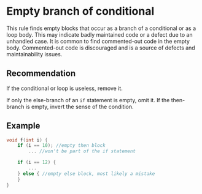# Empty branch of conditional
This rule finds empty blocks that occur as a branch of a conditional or as a loop body. This may indicate badly maintained code or a defect due to an unhandled case. It is common to find commented-out code in the empty body. Commented-out code is discouraged and is a source of defects and maintainability issues.


## Recommendation
If the conditional or loop is useless, remove it.

If only the else-branch of an `if` statement is empty, omit it. If the then-branch is empty, invert the sense of the condition.


## Example

```cpp
void f(int i) {
	if (i == 10); //empty then block
		... //won't be part of the if statement

	if (i == 12) {
		...
	} else { //empty else block, most likely a mistake
	}
}

```

